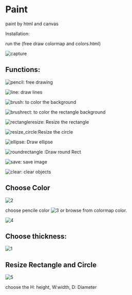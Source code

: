 # Paint
paint by html and canvas

Installation:

run the (free draw colormap and colors.html)

![capture](https://user-images.githubusercontent.com/24494897/33520270-4975bb04-d7c0-11e7-9dd1-3108e8d00d28.PNG)

## Functions:

![pencil](https://user-images.githubusercontent.com/24494897/33520405-e4a098b8-d7c2-11e7-8f47-c263b123f382.jpg): free drawing

![line](https://user-images.githubusercontent.com/24494897/33520403-d6827968-d7c2-11e7-8ebe-3d80d48871c8.png): draw lines

![brush](https://user-images.githubusercontent.com/24494897/33520370-4b60e1da-d7c2-11e7-8fca-87d6d122e2c2.png): to color the 
background

![brushrect](https://user-images.githubusercontent.com/24494897/33520361-341f9980-d7c2-11e7-8409-2a21394edfdd.png): to color the rectangle background

![rectangleresize](https://user-images.githubusercontent.com/24494897/33520390-afae7a62-d7c2-11e7-940e-f3bd42c0801c.png): Resize the rectangle

![resize_circle](https://user-images.githubusercontent.com/24494897/33520377-776ff248-d7c2-11e7-871a-f5f409539523.jpg):Resize the circle

![ellipse](https://user-images.githubusercontent.com/24494897/33520373-59d0cbd6-d7c2-11e7-9945-963d396f226a.png): Draw ellipse

![roundrectangle](https://user-images.githubusercontent.com/24494897/33520392-bf4c3f68-d7c2-11e7-9ad4-59b2bf127e36.png)
:Draw round Rect

![save](https://user-images.githubusercontent.com/24494897/33520382-8f621b4c-d7c2-11e7-90ec-cb12030098bb.jpg): save image

![clear](https://user-images.githubusercontent.com/24494897/33520354-153f475e-d7c2-11e7-8aac-443b9dc9eae2.jpg): clear objects

## Choose Color

![2](https://user-images.githubusercontent.com/24494897/33520436-7ffc4c80-d7c3-11e7-9318-4ea32b8e060d.PNG)

choose pencile color ![3](https://user-images.githubusercontent.com/24494897/33520441-8339f1e0-d7c3-11e7-943e-dbf8c482d186.PNG) or browse from colormap color.

![4](https://user-images.githubusercontent.com/24494897/33520450-c9d337ba-d7c3-11e7-89dd-4d23034c86be.PNG)

## Choose thickness:
![1](https://user-images.githubusercontent.com/24494897/33520452-d451b09a-d7c3-11e7-8814-ec4e53a6724d.PNG)

## Resize Rectangle and Circle
![5](https://user-images.githubusercontent.com/24494897/33520458-f290f4c6-d7c3-11e7-822f-bb2a17fd84a6.PNG)

choose the H: height, W:width, D: Diameter
